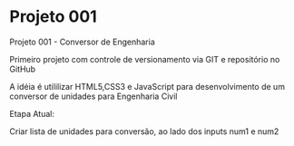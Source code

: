 # Projeto 001
 Projeto 001 - Conversor de Engenharia

 Primeiro projeto com controle de versionamento via GIT e repositório no GitHub

 A idéia é utililizar HTML5,CSS3 e JavaScript para desenvolvimento de um conversor de unidades para Engenharia Civil

 Etapa Atual:

 Criar lista de unidades para conversão, ao lado dos inputs num1 e num2
